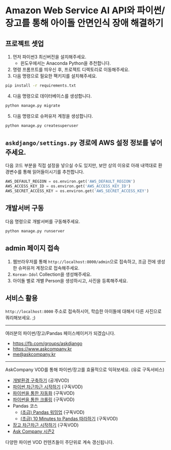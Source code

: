 # Amazon Web Service AI API와 파이썬/장고를 통해 아이돌 안면인식 장애 해결하기

## 프로젝트 셋업

1. 먼저 파이썬3 최신버전을 설치해주세요.
    - 윈도우에서는 Anaconda Python을 추천합니다.
2. 명령 프롬프트를 띄우신 후, 프로젝트 디렉토리로 이동해주세요.
3. 다음 명령으로 필요한 팩키지를 설치해주세요.

```sh
pip install -r requirements.txt
```

4. 다음 명령으로 데이터베이스를 생성합니다.

```sh
python manage.py migrate
```

5. 다음 명령으로 슈퍼유저 계정을 생성합니다.

```sh
python manage.py createsuperuser
```

## `askdjango/settings.py` 경로에 AWS 설정 정보를 넣어주세요.

다음 코드 부분을 직접 설정을 넣으실 수도 있지만, 보안 상의 이유로 아래 내역대로 환경변수를 통해 읽어들이시기를 추천합니다.

```python
AWS_DEFAULT_REGION = os.environ.get('AWS_DEFAULT_REGION')
AWS_ACCESS_KEY_ID = os.environ.get('AWS_ACCESS_KEY_ID')
AWS_SECRET_ACCESS_KEY = os.environ.get('AWS_SECRET_ACCESS_KEY')
```

## 개발서버 구동

다음 명령으로 개발서버를 구동해주세요.

```sh
python manage.py runserver
```

## admin 페이지 접속

1. 웹브라우저를 통해 `http://localhost:8000/admin`으로 접속하고, 조금 전에 생성한 슈퍼유저 계정으로 접속해주세요.
2. `Korean-Idol` Collection을 생성해주세요.
3. 아이돌 별로 개별 Person을 생성하시고, 사진을 등록해주세요.

## 서비스 활용

`http://localhost:8000` 주소로 접속하시어, 학습한 아이돌에 대해서 다른 사진으로 쿼리해보세요. ;)

---

여러분의 파이썬/장고/Pandas 페이스메이커가 되겠습니다.

+ https://fb.com/groups/askdjango
+ https://www.askcompany.kr
+ me@askcompany.kr

---

AskCompany VOD를 통해 파이썬/장고를 효율적으로 익혀보세요. (유료 구독서비스)

+ [개발환경 구축하기](https://www.askcompany.kr/vod/setup/) (공개VOD)
+ [파이썬 차근차근 시작하기](https://www.askcompany.kr/vod/python/) (구독VOD)
+ [파이썬을 통한 자동화](https://www.askcompany.kr/vod/automation/) (구독VOD)
+ [파이썬을 통한 크롤링](https://www.askcompany.kr/vod/crawling/) (구독VOD)
+ Pandas 코스
    - [(초급) Pandas 워밍업](https://www.askcompany.kr/r/sections/f5bf323/) (구독VOD)
    - [(초급) 10 Minutes to Pandas 따라하기](https://www.askcompany.kr/r/sections/d8ccb08/) (구독VOD)
+ [장고 차근차근 시작하기](https://www.askcompany.kr/vod/django/) (구독VOD)
+ [Ask Company 시즌2](https://www.askcompany.kr/r/)

다양한 파이썬 VOD 컨텐츠들이 주단위로 계속 갱신됩니다.


